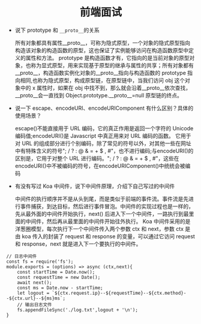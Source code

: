 <h1 align="center">前端面试</h1>

- 说下 prototype 和 `__proto__`的关系

  <div>
  所有对象都具有属性__proto__，可称为隐式原型，一个对象的隐式原型指向构造该对象的构造函数的原型，这也保证了实例能够访问在构造函数原型中定义的属性和方法。
  prototype 是构造函数才有，它指向的是当前对象的原型对象，也称为显式原型，用来实现基于原型的继承与属性的共享；所有对象都有__proto__，构造函数实例化对象的__proto__指向与构造函数的 prototype 指向相同,也称为隐式原型，构成原型链，在原型链中，当我们访问 obj 这个对象中的 x 属性时，如果在 obj 中找不到，那么就会沿着__proto__依次查找，__proto__会一直找到 Object.prototype.__proto__=null 原型链的终点。
  </div>

- 说一下 escape、encodeURI、encodeURIComponent 有什么区别？具体的使用场景？

  <div>escape()不能直接用于 URL 编码，它的真正作用是返回一个字符的 Unicode 编码值;encodeURI()是 Javascript 中真正用来对 URL 编码的函数。
  它用于对 URL 的组成部分进行个别编码，除了常见的符号以外，对其他一些在网址中有特殊含义的符号"; / ? : @ & = + $ , #"，也不进行编码;与encodeURI()的区别是，它用于对整个 URL 进行编码。"; / ? : @ & = + $ , #"，这些在encodeURI()中不被编码的符号，在encodeURIComponent()中统统会被编码</div>

- 有没有写过 Koa 中间件，说下中间件原理，介绍下自己写过的中间件
  <div>
  中间件的执行顺序并不是从头到尾，而是类似于前端的事件流。事件流是先进行事件捕获，到达目标，然后进行事件冒泡。中间件的实现过程也是一样的，先从最外面的中间件开始执行，next() 后进入下一个中间件，一路执行到最里面的中间件，然后再从最里面的中间件开始往外执行。
  Koa 中间件采用的是洋葱圈模型，每次执行下一个中间件传入两个参数 ctx 和 next，参数 ctx 是由 koa 传入的封装了 request 和 response 的变量，可以通过它访问 request 和 response，next 就是进入下一个要执行的中间件。
  </div>

```
// 日志中间件
const fs = require('fs');
module.exports = (options) => async (ctx,next){
    const startTime = Date.now();
    const requestTime = new Date();
    await next();
    const ms = Date.now - startTime;
    let logout = `${ctx.request.ip}--${requestTime}--${ctx.method}--${ctx.url}--${ms}ms`;
    // 输出日志文件
    fs.appendFileSync('./log.txt',logout + '\n');
}
```
